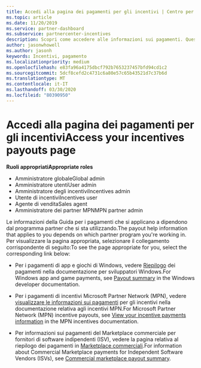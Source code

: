```yaml
---
title: Accedi alla pagina dei pagamenti per gli incentivi | Centro per i partner
ms.topic: article
ms.date: 11/20/2019
ms.service: partner-dashboard
ms.subservice: partnercenter-incentives
description: Scopri come accedere alle informazioni sui pagamenti. Questo vale per i pagamenti di app e giochi di Windows, nonché per i pagamenti di incentivi MPN.
author: jasonwhowell
ms.author: jasonh
keywords: Incentivi, pagamento
ms.localizationpriority: medium
ms.openlocfilehash: e83fa96a4175dbcf792b7653237457bfd94cd1c2
ms.sourcegitcommit: 5dcf8cefd2c4731c6a80e57c65b43521d7c37b6d
ms.translationtype: MT
ms.contentlocale: it-IT
ms.lasthandoff: 03/30/2020
ms.locfileid: "80390950"
---
```

# <a name="access-your-incentives-payouts-page"></a><span data-ttu-id="016ba-105">Accedi alla pagina dei pagamenti per gli incentivi</span><span class="sxs-lookup"><span data-stu-id="016ba-105">Access your incentives payouts page</span></span>

<span data-ttu-id="016ba-106">**Ruoli appropriati**</span><span class="sxs-lookup"><span data-stu-id="016ba-106">**Appropriate roles**</span></span>
-   <span data-ttu-id="016ba-107">Amministratore globale</span><span class="sxs-lookup"><span data-stu-id="016ba-107">Global admin</span></span>
-   <span data-ttu-id="016ba-108">Amministratore utenti</span><span class="sxs-lookup"><span data-stu-id="016ba-108">User admin</span></span>
-   <span data-ttu-id="016ba-109">Amministratore degli incentivi</span><span class="sxs-lookup"><span data-stu-id="016ba-109">Incentives admin</span></span>
-   <span data-ttu-id="016ba-110">Utente di incentivi</span><span class="sxs-lookup"><span data-stu-id="016ba-110">Incentives user</span></span>
-   <span data-ttu-id="016ba-111">Agente di vendita</span><span class="sxs-lookup"><span data-stu-id="016ba-111">Sales agent</span></span>
-   <span data-ttu-id="016ba-112">Amministratore dei partner MPN</span><span class="sxs-lookup"><span data-stu-id="016ba-112">MPN partner admin</span></span>

<span data-ttu-id="016ba-113">Le informazioni della Guida per i pagamenti che si applicano a dipendono dal programma partner che si sta utilizzando.</span><span class="sxs-lookup"><span data-stu-id="016ba-113">The payout help information that applies to you depends on which partner program you're working in.</span></span> <span data-ttu-id="016ba-114">Per visualizzare la pagina appropriata, selezionare il collegamento corrispondente di seguito:</span><span class="sxs-lookup"><span data-stu-id="016ba-114">To see the page appropriate for you, select the corresponding link below:</span></span>

- <span data-ttu-id="016ba-115">Per i pagamenti di app e giochi di Windows, vedere [Riepilogo](https://docs.microsoft.com/windows/uwp/publish/payout-summary) dei pagamenti nella documentazione per sviluppatori Windows.</span><span class="sxs-lookup"><span data-stu-id="016ba-115">For Windows app and game payments, see [Payout summary](https://docs.microsoft.com/windows/uwp/publish/payout-summary) in the Windows developer documentation.</span></span>

- <span data-ttu-id="016ba-116">Per i pagamenti di incentivi Microsoft Partner Network (MPN), vedere [visualizzare le informazioni sui pagamenti](understand-incentive-payouts.md) per gli incentivi nella documentazione relativa agli incentivi MPN.</span><span class="sxs-lookup"><span data-stu-id="016ba-116">For Microsoft Partner Network (MPN) incentive payouts, see [View your incentive payments information](understand-incentive-payouts.md) in the MPN incentives documentation.</span></span>

- <span data-ttu-id="016ba-117">Per informazioni sui pagamenti del Marketplace commerciale per fornitori di software indipendenti (ISV), vedere la pagina relativa al riepilogo dei pagamenti in [Marketplace commerciali](https://docs.microsoft.com/azure/marketplace/partner-center-portal/payout-summary).</span><span class="sxs-lookup"><span data-stu-id="016ba-117">For information about Commercial Marketplace payments for Independent Software Vendors (ISVs), see [Commercial marketplace payout summary](https://docs.microsoft.com/azure/marketplace/partner-center-portal/payout-summary).</span></span>
